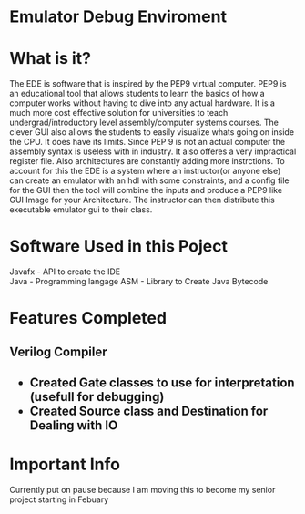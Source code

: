 # Emulator Debug Enviroment
# What is it?
The EDE is software that is inspired by the PEP9 virtual computer. PEP9 is an educational tool that allows students to learn the basics of how a computer works without having to dive into any actual hardware. It is a much more cost effective solution for universities to teach undergrad/introductory level assembly/computer systems courses. The clever GUI also allows the students to easily visualize whats going on inside the CPU. It does have its limits. Since PEP 9 is not an actual computer the assembly syntax is useless with in industry. It also offeres a very impractical register file. Also architectures are constantly adding more instrctions. To account for this the EDE is a system where an instructor(or anyone else) can create an emulator with an hdl with some constraints, and a config file for the GUI then the tool will combine the inputs and produce a PEP9 like GUI Image for your Architecture. The instructor can then distribute this executable emulator gui to their class.

# Software Used in this Poject
Javafx - API to create the IDE <br>
Java - Programming langage
ASM - Library to Create Java Bytecode

# Features Completed
<h2> Verilog Compiler <h2>
  <ul>
    <li> Created Gate classes to use for interpretation (usefull for debugging) </li>
    <li> Created Source class and Destination for Dealing with IO</li>
  </ul>

# Important Info
Currently put on pause because I am moving this to become my senior project starting in Febuary
